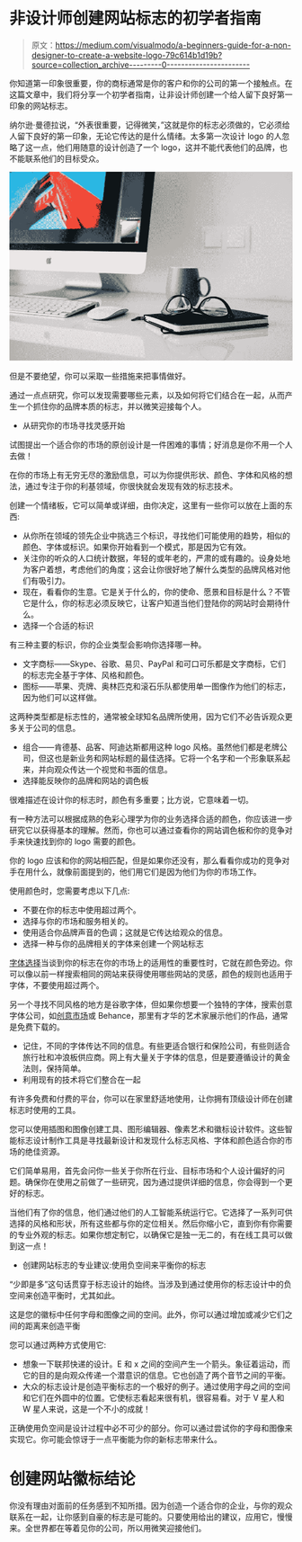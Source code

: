 # 非设计师创建网站标志的初学者指南

> 原文：<https://medium.com/visualmodo/a-beginners-guide-for-a-non-designer-to-create-a-website-logo-79c614b1d19b?source=collection_archive---------0----------------------->

你知道第一印象很重要，你的商标通常是你的客户和你的公司的第一个接触点。在这篇文章中，我们将分享一个初学者指南，让非设计师创建一个给人留下良好第一印象的网站标志。

纳尔逊·曼德拉说，“外表很重要，记得微笑，”这就是你的标志必须做的，它必须给人留下良好的第一印象，无论它传达的是什么情绪。太多第一次设计 logo 的人忽略了这一点，他们用随意的设计创造了一个 logo，这并不能代表他们的品牌，也不能联系他们的目标受众。

![](img/5f3c08983e3d2be53db1840e2c012665.png)

但是不要绝望，你可以采取一些措施来把事情做好。

通过一点点研究，你可以发现需要哪些元素，以及如何将它们结合在一起，从而产生一个抓住你的品牌本质的标志，并以微笑迎接每个人。

*   从研究你的市场寻找灵感开始

试图提出一个适合你的市场的原创设计是一件困难的事情；好消息是你不用一个人去做！

在你的市场上有无穷无尽的激励信息，可以为你提供形状、颜色、字体和风格的想法，通过专注于你的利基领域，你很快就会发现有效的标志技术。

创建一个情绪板，它可以简单或详细，由你决定，这里有一些你可以放在上面的东西:

*   从你所在领域的领先企业中挑选三个标识，寻找他们可能使用的趋势，相似的颜色、字体或标识。如果你开始看到一个模式，那是因为它有效。
*   关注你的听众的人口统计数据，年轻的或年老的，严肃的或有趣的。设身处地为客户着想，考虑他们的角度；这会让你很好地了解什么类型的品牌风格对他们有吸引力。
*   现在，看看你的生意。它是关于什么的，你的使命、愿景和目标是什么？不管它是什么，你的标志必须反映它，让客户知道当他们登陆你的网站时会期待什么。
*   选择一个合适的标识

有三种主要的标识，你的企业类型会影响你选择哪一种。

*   文字商标——Skype、谷歌、易贝、PayPal 和可口可乐都是文字商标，它们的标志完全基于字体、风格和颜色。
*   图标——苹果、壳牌、奥林匹克和滚石乐队都使用单一图像作为他们的标志，因为他们可以这样做。

这两种类型都是标志性的，通常被全球知名品牌所使用，因为它们不必告诉观众更多关于公司的信息。

*   组合——肯德基、品客、阿迪达斯都用这种 logo 风格。虽然他们都是老牌公司，但这也是新业务和网站标题的最佳选择。它将一个名字和一个形象联系起来，并向观众传达一个视觉和书面的信息。
*   选择能反映你的品牌和网站的调色板

很难描述在设计你的标志时，颜色有多重要；比方说，它意味着一切。

有一种方法可以根据成熟的色彩心理学为你的业务选择合适的颜色，你应该进一步研究它以获得基本的理解。然而，你也可以通过查看你的网站调色板和你的竞争对手来快速找到你的 logo 需要的颜色。

你的 logo 应该和你的网站相匹配，但是如果你还没有，那么看看你成功的竞争对手在用什么，就像前面提到的，他们用它们是因为他们为你的市场工作。

使用颜色时，您需要考虑以下几点:

*   不要在你的标志中使用超过两个。
*   选择与你的市场和服务相关的。
*   使用适合你品牌声音的色调；这就是它传达给观众的信息。
*   选择一种与你的品牌相关的字体来创建一个网站标志

[字体选择](https://visualmodo.com/font-awesome-wordpress-usage-guide/)当谈到你的标志在你的市场上的适用性的重要性时，它就在颜色旁边。你可以像以前一样搜索相同的网站来获得使用哪些网站的灵感，颜色的规则也适用于字体，不要使用超过两个。

另一个寻找不同风格的地方是谷歌字体，但如果你想要一个独特的字体，搜索创意字体公司，如[创意市场](https://creativemarket.com/visualmodo/shop)或 Behance，那里有才华的艺术家展示他们的作品，通常是免费下载的。

*   记住，不同的字体传达不同的信息。有些更适合银行和保险公司，有些则适合旅行社和冲浪板供应商。网上有大量关于字体的信息，但是要遵循设计的黄金法则，保持简单。
*   利用现有的技术将它们整合在一起

有许多免费和付费的平台，你可以在家里舒适地使用，让你拥有顶级设计师在创建标志时使用的工具。

您可以使用插图和图像创建工具、图形编辑器、像素艺术和徽标设计软件。这些智能标志设计制作工具是寻找最新设计和发现什么标志风格、字体和颜色适合你的市场的绝佳资源。

它们简单易用，首先会问你一些关于你所在行业、目标市场和个人设计偏好的问题。确保你在使用之前做了一些研究，因为通过提供详细的信息，你会得到一个更好的标志。

当他们有了你的信息，他们通过他们的人工智能系统运行它。它选择了一系列可供选择的风格和形状，所有这些都与你的定位相关。然后你缩小它，直到你有你需要的专业外观的标志。如果你想定制它，以确保它是独一无二的，有在线工具可以做到这一点！

*   创建网站标志的专业建议:使用负空间来平衡你的标志

“少即是多”这句话贯穿于标志设计的始终。当涉及到通过使用你的标志设计中的负空间来创造平衡时，尤其如此。

这是您的徽标中任何字母和图像之间的空间。此外，你可以通过增加或减少它们之间的距离来创造平衡

您可以通过两种方式使用它:

*   想象一下联邦快递的设计。E 和 x 之间的空间产生一个箭头。象征着运动，而它的目的是向观众传递一个潜意识的信息。它也创造了两个音节之间的平衡。
*   大众的标志设计是创造平衡标志的一个极好的例子。通过使用字母之间的空间和它们在外圆中的位置。它使标志看起来很有机，很容易看。对于 V 星人和 W 星人来说，这是一个不小的成就！

正确使用负空间是设计过程中必不可少的部分。你可以通过尝试你的字母和图像来实现它。你可能会惊讶于一点平衡能为你的新标志带来什么。

# 创建网站徽标结论

你没有理由对面前的任务感到不知所措。因为创造一个适合你的企业，与你的观众联系在一起，让你感到自豪的标志是可能的。只要使用给出的建议，应用它，慢慢来。全世界都在等着见你的公司，所以用微笑迎接他们。
